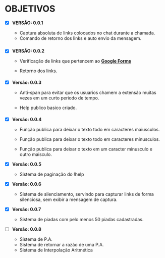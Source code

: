 # OBJETIVOS

- [x] **VERSÃO: 0.0.1**

  * Captura absoluta de links colocados no chat durante a chamada.
  * Comando de retorno dos links e auto envio da mensagem.
#####
- [x] **VERSÃO: 0.0.2**

  * Verificação de links que pertencem ao **[Google Forms](https://www.google.com/forms/)**

  * Retorno dos links.

####
- [x] **Versão: 0.0.3**

    * Anti-span para evitar que os usuarios chamem a extensão muitas vezes em um curto periodo de tempo.

    * Help publico basico criado.

####

- [x] **Versão: 0.0.4**

    * Função publica para deixar o texto todo em caracteres maiusculos.

    * Função publica para deixar o texto todo em caracteres minusculos.

    * Função publica para deixar o texto em um caracter minusculo e outro maisculo.

- [x] **Versão: 0.0.5**

  * Sistema de paginação do !help

- [x] **Versão: 0.0.6**

  * Sistema de silenciamento, servindo para capturar links de forma silenciosa, sem exibir a mensagem de captura.

- [x] **Versão: 0.0.7**

  * Sistema de piadas com pelo menos 50 piadas cadastradas.

- [ ] **Versão: 0.0.8**
  * Sistema de P.A.
  * Sistema de retornar a razão de uma P.A.
  * Sistema de Interpolação Aritmética